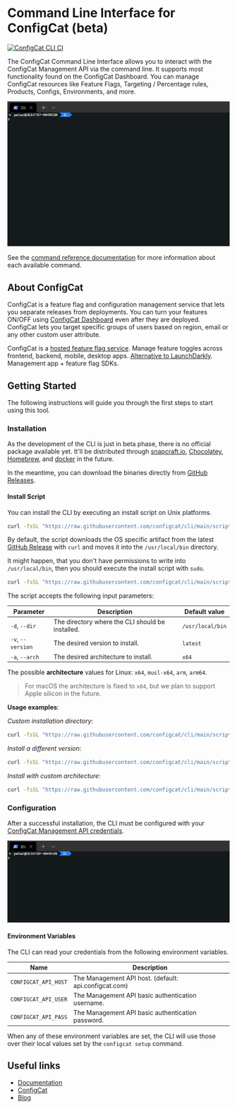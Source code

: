 # Command Line Interface for ConfigCat (beta)

[![ConfigCat CLI CI](https://github.com/configcat/cli/actions/workflows/ci.yml/badge.svg?branch=main)](https://github.com/configcat/cli/actions/workflows/ci.yml)

The ConfigCat Command Line Interface allows you to interact with the ConfigCat Management API via the command line. It supports most functionality found on the ConfigCat Dashboard. You can manage ConfigCat resources like Feature Flags, Targeting / Percentage rules, Products, Configs, Environments, and more.

<img src="assets/teaser.gif" alt="ConfigCat CLI Feature Flag Create"/>

See the <a target="_blank" href="https://configcat.github.io/cli/">command reference documentation</a> for more information about each available command.

## About ConfigCat
ConfigCat is a feature flag and configuration management service that lets you separate releases from deployments. You can turn your features ON/OFF using <a href="https://app.configcat.com" target="_blank">ConfigCat Dashboard</a> even after they are deployed. ConfigCat lets you target specific groups of users based on region, email or any other custom user attribute.

ConfigCat is a <a href="https://configcat.com" target="_blank">hosted feature flag service</a>. Manage feature toggles across frontend, backend, mobile, desktop apps. <a href="https://configcat.com" target="_blank">Alternative to LaunchDarkly</a>. Management app + feature flag SDKs.

## Getting Started
The following instructions will guide you through the first steps to start using this tool.

### Installation
As the development of the CLI is just in beta phase, there is no official package available yet. It'll be distributed through <a target="_blank" href="https://snapcraft.io/">snapcraft.io</a>, <a target="_blank" href="https://community.chocolatey.org/packages">Chocolatey</a>, <a target="_blank" href="https://brew.sh">Homebrew</a>, and <a target="_blank" href="https://www.docker.com/">docker</a> in the future.

In the meantime, you can download the binaries directly from [GitHub Releases](https://github.com/configcat/cli/releases).

#### Install Script
You can install the CLI by executing an install script on Unix platforms. 
```bash
curl -fsSL "https://raw.githubusercontent.com/configcat/cli/main/scripts/install.sh" | bash
```

By default, the script downloads the OS specific artifact from the latest [GitHub Release](https://github.com/configcat/cli/releases) with `curl` and moves it into the `/usr/local/bin` directory.

It might happen, that you don't have permissions to write into `/usr/local/bin`, then you should execute the install script with `sudo`.

```bash
curl -fsSL "https://raw.githubusercontent.com/configcat/cli/main/scripts/install.sh" | sudo bash
```

The script accepts the following input parameters:

Parameter | Description | Default value
--------- | ----------- | -------------
`-d`, `--dir` | The directory where the CLI should be installed. | `/usr/local/bin`
`-v`, `--version` | The desired version to install. | `latest`
`-a`, `--arch` | The desired architecture to install. | `x64`

The possible **architecture** values for Linux: `x64`, `musl-x64`, `arm`, `arm64`.

> For macOS the architecture is fixed to `x64`, but we plan to support Apple silicon in the future.

**Usage examples**:

*Custom installation directory*:
```bash
curl -fsSL "https://raw.githubusercontent.com/configcat/cli/main/scripts/install.sh" | bash -s -- -d=/path/to/install
```

*Install a different version*:
```bash
curl -fsSL "https://raw.githubusercontent.com/configcat/cli/main/scripts/install.sh" | bash -s -- -v=1.4.2
```

*Install with custom architecture*:
```bash
curl -fsSL "https://raw.githubusercontent.com/configcat/cli/main/scripts/install.sh" | bash -s -- -a=arm
```

### Configuration
After a successful installation, the CLI must be configured with your <a target="_blank" href="https://app.configcat.com/my-account/public-api-credentials">ConfigCat Management API credentials</a>.

<img src="assets/setup.gif" alt="ConfigCat CLI" />

#### Environment Variables
The CLI can read your credentials from the following environment variables.

Name | Description |
--------- | ----------- |
`CONFIGCAT_API_HOST` | The Management API host. (default: api.configcat.com) | 
`CONFIGCAT_API_USER` | The Management API basic authentication username. |
`CONFIGCAT_API_PASS` | The Management API basic authentication password. | 

When any of these environment variables are set, the CLI will use those over their local values set by the `configcat setup` command.

## Useful links
- [Documentation](https://configcat.com/docs)
- [ConfigCat](https://configcat.com)
- [Blog](https://configcat.com/blog)
